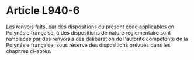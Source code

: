 # Article L940-6

Les renvois faits, par des dispositions du présent code applicables en Polynésie française, à des dispositions de nature réglementaire sont remplacés par des renvois à des délibération de l'autorité compétente de la Polynésie française, sous réserve des dispositions prévues dans les chapitres ci-après.